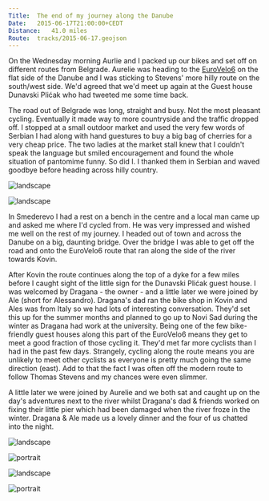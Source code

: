 ```yaml
---
Title:	The end of my journey along the Danube
Date:	2015-06-17T21:00:00+CEDT
Distance:	41.0 miles
Route:	tracks/2015-06-17.geojson
---
```


On the Wednesday morning Aurlie and I packed up our bikes and set off on different routes from Belgrade. Aurelie was heading to the [EuroVelo6](http://www.eurovelo.com/en/eurovelos/eurovelo-6) on the flat side of the Danube and I was sticking to Stevens' more hilly route on the south/west side. We'd agreed that we'd meet up again at the Guest house Dunavski Pli&cacute;ak who had tweeted me some time back.

The road out of Belgrade was long, straight and busy. Not the most pleasant cycling. Eventually it made way to more countryside and the traffic dropped off. I stopped at a small outdoor market and used the very few words of Serbian I had along with hand guestures to buy a big bag of cherries for a very cheap price. The two ladies at the market stall knew that I couldn't speak the language but smiled encouragement and found the whole situation of pantomime funny. So did I. I thanked them in Serbian and waved goodbye before heading across hilly country.

![landscape](https://farm1.staticflickr.com/380/19447721202_f59a4ca88c.jpg "Serbia")

![landscape](https://farm4.staticflickr.com/3887/19266473408_9dfe92424d.jpg "Serbian vinyard")

In Smederevo I had a rest on a bench in the centre and a local man came up and asked me where I'd cycled from. He was very impressed and wished me well on the rest of my journey. I headed out of town and across the Danube on a big, daunting bridge. Over the bridge I was able to get off the road and onto the EuroVelo6 route that ran along the side of the river towards Kovin. 

After Kovin the route continues along the top of a dyke for a few miles before I caught sight of the little sign for the Dunavski Pli&cacute;ak guest house. I was welcomed by Dragana - the owner - and a little later we were joined by Ale (short for Alessandro). Dragana's dad ran the bike shop in Kovin and Ales was from Italy so we had lots of interesting conversation. They'd set this up for the summer months and planned to go up to Novi Sad during the winter as Dragana had work at the university. Being one of the few bike-friendly guest houses along this part of the EuroVelo6 means they get to meet a good fraction of those cycling it. They'd met far more cyclists than I had in the past few days. Strangely, cycling along the route means you are unlikely to meet other cyclists as everyone is pretty much going the same direction (east). Add to that the fact I was often off the modern route to follow Thomas Stevens and my chances were even slimmer.

A little later we were joined by Aurelie and we both sat and caught up on the day's adventures next to the river whilst Dragana's dad & friends worked on fixing their little pier which had been damaged when the river froze in the winter. Dragana & Ale made us a lovely dinner and the four of us chatted into the night.

![landscape](https://farm1.staticflickr.com/264/18833466263_e40e76cb39.jpg "Danube and sky")

![portrait](https://farm4.staticflickr.com/3879/19266518548_dc6e3ef4fb.jpg "Pier")

![landscape](https://farm4.staticflickr.com/3786/19447779492_654e2e0e7d.jpg "Dunavski Pli&cacute;ak")

![portrait](https://farm4.staticflickr.com/3767/19266525950_e9926bff6a.jpg "Ale with one of their dogs")